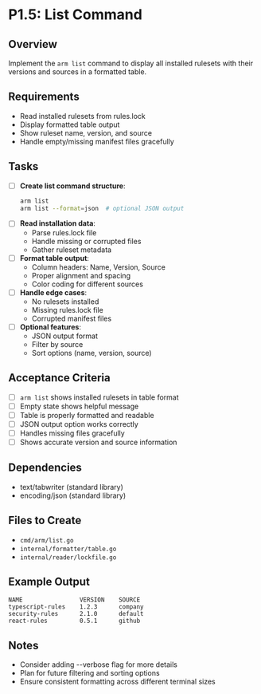 # P1.5: List Command

## Overview
Implement the `arm list` command to display all installed rulesets with their versions and sources in a formatted table.

## Requirements
- Read installed rulesets from rules.lock
- Display formatted table output
- Show ruleset name, version, and source
- Handle empty/missing manifest files gracefully

## Tasks
- [ ] **Create list command structure**:
  ```bash
  arm list
  arm list --format=json  # optional JSON output
  ```
- [ ] **Read installation data**:
  - Parse rules.lock file
  - Handle missing or corrupted files
  - Gather ruleset metadata
- [ ] **Format table output**:
  - Column headers: Name, Version, Source
  - Proper alignment and spacing
  - Color coding for different sources
- [ ] **Handle edge cases**:
  - No rulesets installed
  - Missing rules.lock file
  - Corrupted manifest files
- [ ] **Optional features**:
  - JSON output format
  - Filter by source
  - Sort options (name, version, source)

## Acceptance Criteria
- [ ] `arm list` shows installed rulesets in table format
- [ ] Empty state shows helpful message
- [ ] Table is properly formatted and readable
- [ ] JSON output option works correctly
- [ ] Handles missing files gracefully
- [ ] Shows accurate version and source information

## Dependencies
- text/tabwriter (standard library)
- encoding/json (standard library)

## Files to Create
- `cmd/arm/list.go`
- `internal/formatter/table.go`
- `internal/reader/lockfile.go`

## Example Output
```
NAME                VERSION    SOURCE
typescript-rules    1.2.3      company
security-rules      2.1.0      default
react-rules         0.5.1      github
```

## Notes
- Consider adding --verbose flag for more details
- Plan for future filtering and sorting options
- Ensure consistent formatting across different terminal sizes